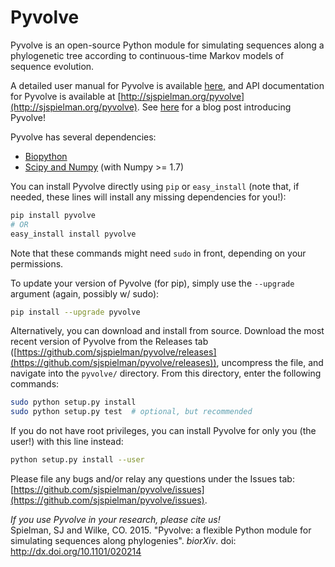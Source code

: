 Pyvolve
============

Pyvolve is an open-source Python module for simulating sequences along a phylogenetic tree according to continuous-time Markov models of sequence evolution.

A detailed user manual for Pyvolve is available [here](https://github.com/sjspielman/pyvolve/raw/master/user_manual/pyvolve_manual.pdf), and API documentation for Pyvolve is available at [http://sjspielman.org/pyvolve](http://sjspielman.org/pyvolve). See [here](http://sjspielman.org/announcing_pyvolve) for a blog post introducing Pyvolve!

Pyvolve has several dependencies:
* [Biopython](http://biopython.org/wiki/Download)
* [Scipy and Numpy](http://www.scipy.org/install.html) (with Numpy >= 1.7)

You can install Pyvolve directly using `pip` or `easy_install` (note that, if needed, these lines will install any missing dependencies for you!):
```bash
pip install pyvolve
# OR
easy_install install pyvolve
```
Note that these commands might need `sudo` in front, depending on your permissions.

To update your version of Pyvolve (for pip), simply use the `--upgrade` argument (again, possibly w/ sudo):
```bash
pip install --upgrade pyvolve
```

Alternatively, you can download and install from source. Download the most recent version of Pyvolve from the Releases tab ([https://github.com/sjspielman/pyvolve/releases](https://github.com/sjspielman/pyvolve/releases)), uncompress the file, and navigate into the `pyvolve/` directory. From this directory, enter the following commands:
```bash
sudo python setup.py install
sudo python setup.py test  # optional, but recommended
```

If you do not have root privileges, you can install Pyvolve for only you (the user!) with this line instead:
```bash
python setup.py install --user
```

Please file any bugs and/or relay any questions under the Issues tab: [https://github.com/sjspielman/pyvolve/issues](https://github.com/sjspielman/pyvolve/issues).

*If you use Pyvolve in your research, please cite us!* <br>
Spielman, SJ and Wilke, CO. 2015. "Pyvolve: a flexible Python module for simulating sequences along phylogenies". *biorXiv*. doi: http://dx.doi.org/10.1101/020214


